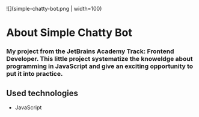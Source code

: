 ![](simple-chatty-bot.png | width=100)
# About Simple Chatty Bot
### My project from the JetBrains Academy Track: Frontend Developer. This little project systematize the knoweldge about programming in JavaScript and give an exciting opportunity to put it into practice.
## Used technologies
* JavaScript
